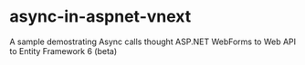 async-in-aspnet-vnext
=====================

A sample demostrating Async calls thought ASP.NET WebForms to Web API to Entity Framework 6 (beta)
